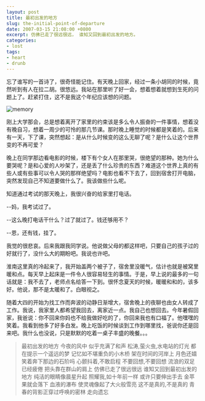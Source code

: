 ```yaml
---
layout: post
title: 最初出发的地方
slug: the-initial-point-of-departure
date: 2007-03-15 21:08:00 +0800
excerpt: 仿佛已走了很远很远， 谁知又回到最初出发的地方。
categories:
- lost
tags:
- heart
- drunb
---
```


忘了谁写的一首诗了，很奇怪能记住。有天晚上回家，经过一条小胡同的时候，竟然听到有人在拉二胡。很悠远。我站在那里听了好一会，想着想着就想到生死的问题上了。赶紧打住，这不是我这个年纪应该想的问题。

<img src="{{ site.path.uploads }}2007/03/15/the-initial-point-of-departure/memory.jpg" alt="memory" />

刚上大学那会，总是想着离开了家里的约束该是多么令人振奋的一件事情，想着没有晚自习，想着一周少的可怜的那几节课。那时晚上睡觉的时候都是笑着的。后来有一天，下了课，突然想起：是从什么时候变的这么无聊了呢？是什么让这个世界变的不再可爱？


晚上在同学那边看电影的时候，楼下有个女人在那里哭，很绝望的那种。她为什么要哭呢？是和心爱的人吵架了，还是丢了什么珍贵的东西？难道这个世界上真的有些人或有些事可以令人哭的那样绝望吗？电影也看不下去了，回到宿舍打开电脑，突然发现自己不知道要做什么了。我该做些什么呢。

知道通过考试的那天晚上，我很兴奋的给家里打电话。

--妈，我考试过了。

--这么晚打电话干什么？过了就过了。钱还够用不？

--恩，还有钱，挂了。

我觉的很悲哀。后来我跟我同学说。他说做父母的都这样吧，只要自己的孩子过的好就行了，没什么大的期盼吧。我说也许吧。

淮南这里真的冷起来了，我开始盖两个被子了，宿舍里没暖气，估计也就是被窝里暖和点。每天早上起床是一件令人很容易轻生的事情。于是，早上说的最多的一句话就是：我不去了，老师点名给答一下到。很怀念夏天的时候，暖暖和和的，该多好。他说，那不是太暖和了。白眼视之。

随着大四的开始为找工作而奔波的动静日渐增大，宿舍晚上的夜聊也由女人转成了工作。我说，我家里人都希望我回去，离家近一点。我自己也想回去。今年暑假回家，我爸说：你不回来你妈也不给我做好吃的了，你回来我也有口福了。他嘿嘿的笑着。我看到他多了好多白发。晚上吃饭的时候谈到工作到哪里找，爸说你还是回来吧。我什么也没说，只是默默的吃着一桌子丰盛的晚餐。。。

> 最初出发的地方
> 今夜的风中
> 似乎充满了和声
> 松涛,萤火虫,水电站的灯光
> 都在提示一个遥远的梦
> 记忆如不堪重负的小木桥
> 架在时间的河岸上
> 月色还嬉笑着奔下那边的石阶吗
> 心颤抖着,不敢启程
> 不要回想,不要回想
> 流浪的双足已经疲倦
> 把头靠在群山的肩上
> 仿佛已走了很远很远
> 谁知又回到最初出发的地方
> 纯洁的眼睛像晨星升起
> 照耀我,如十年前一样
> 或许只要伸出手去
> 金苹果就会落下
> 血液的瀑布
> 使灵魂像起了大火般雪亮
> 这不是真的,不是真的
> 青春的背影正穿过呼唤的密林
> 走向遗忘
